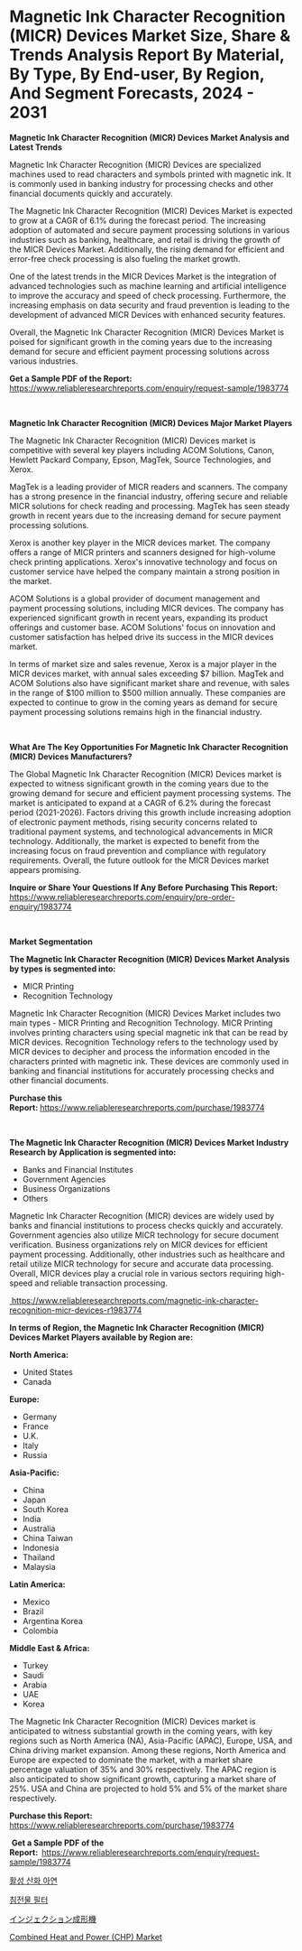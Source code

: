 <p><h1>Magnetic Ink Character Recognition (MICR) Devices Market Size, Share & Trends Analysis Report By Material, By Type, By End-user, By Region, And Segment Forecasts, 2024 - 2031</h1></p><p><strong>Magnetic Ink Character Recognition (MICR) Devices Market Analysis and Latest Trends</strong></p>
<p><p>Magnetic Ink Character Recognition (MICR) Devices are specialized machines used to read characters and symbols printed with magnetic ink. It is commonly used in banking industry for processing checks and other financial documents quickly and accurately.</p><p>The Magnetic Ink Character Recognition (MICR) Devices Market is expected to grow at a CAGR of 6.1% during the forecast period. The increasing adoption of automated and secure payment processing solutions in various industries such as banking, healthcare, and retail is driving the growth of the MICR Devices Market. Additionally, the rising demand for efficient and error-free check processing is also fueling the market growth.</p><p>One of the latest trends in the MICR Devices Market is the integration of advanced technologies such as machine learning and artificial intelligence to improve the accuracy and speed of check processing. Furthermore, the increasing emphasis on data security and fraud prevention is leading to the development of advanced MICR Devices with enhanced security features.</p><p>Overall, the Magnetic Ink Character Recognition (MICR) Devices Market is poised for significant growth in the coming years due to the increasing demand for secure and efficient payment processing solutions across various industries.</p></p>
<p><strong>Get a Sample PDF of the Report:&nbsp;</strong> <a href="https://www.reliableresearchreports.com/enquiry/request-sample/1983774">https://www.reliableresearchreports.com/enquiry/request-sample/1983774</a></p>
<p>&nbsp;</p>
<p><strong>Magnetic Ink Character Recognition (MICR) Devices Major Market Players</strong></p>
<p><p>The Magnetic Ink Character Recognition (MICR) Devices market is competitive with several key players including ACOM Solutions, Canon, Hewlett Packard Company, Epson, MagTek, Source Technologies, and Xerox.</p><p>MagTek is a leading provider of MICR readers and scanners. The company has a strong presence in the financial industry, offering secure and reliable MICR solutions for check reading and processing. MagTek has seen steady growth in recent years due to the increasing demand for secure payment processing solutions.</p><p>Xerox is another key player in the MICR devices market. The company offers a range of MICR printers and scanners designed for high-volume check printing applications. Xerox's innovative technology and focus on customer service have helped the company maintain a strong position in the market.</p><p>ACOM Solutions is a global provider of document management and payment processing solutions, including MICR devices. The company has experienced significant growth in recent years, expanding its product offerings and customer base. ACOM Solutions' focus on innovation and customer satisfaction has helped drive its success in the MICR devices market.</p><p>In terms of market size and sales revenue, Xerox is a major player in the MICR devices market, with annual sales exceeding $7 billion. MagTek and ACOM Solutions also have significant market share and revenue, with sales in the range of $100 million to $500 million annually. These companies are expected to continue to grow in the coming years as demand for secure payment processing solutions remains high in the financial industry.</p></p>
<p>&nbsp;</p>
<p><strong>What Are The Key Opportunities For Magnetic Ink Character Recognition (MICR) Devices Manufacturers?</strong></p>
<p><p>The Global Magnetic Ink Character Recognition (MICR) Devices market is expected to witness significant growth in the coming years due to the growing demand for secure and efficient payment processing systems. The market is anticipated to expand at a CAGR of 6.2% during the forecast period (2021-2026). Factors driving this growth include increasing adoption of electronic payment methods, rising security concerns related to traditional payment systems, and technological advancements in MICR technology. Additionally, the market is expected to benefit from the increasing focus on fraud prevention and compliance with regulatory requirements. Overall, the future outlook for the MICR Devices market appears promising.</p></p>
<p><strong>Inquire or Share Your Questions If Any Before Purchasing This Report:</strong> <a href="https://www.reliableresearchreports.com/enquiry/pre-order-enquiry/1983774">https://www.reliableresearchreports.com/enquiry/pre-order-enquiry/1983774</a></p>
<p>&nbsp;</p>
<p><strong>Market Segmentation</strong></p>
<p><strong>The Magnetic Ink Character Recognition (MICR) Devices Market Analysis by types is segmented into:</strong></p>
<p><ul><li>MICR Printing</li><li>Recognition Technology</li></ul></p>
<p><p>Magnetic Ink Character Recognition (MICR) Devices Market includes two main types - MICR Printing and Recognition Technology. MICR Printing involves printing characters using special magnetic ink that can be read by MICR devices. Recognition Technology refers to the technology used by MICR devices to decipher and process the information encoded in the characters printed with magnetic ink. These devices are commonly used in banking and financial institutions for accurately processing checks and other financial documents.</p></p>
<p><strong>Purchase this Report:&nbsp;</strong><a href="https://www.reliableresearchreports.com/purchase/1983774">https://www.reliableresearchreports.com/purchase/1983774</a></p>
<p>&nbsp;</p>
<p><strong>The Magnetic Ink Character Recognition (MICR) Devices Market Industry Research by Application is segmented into:</strong></p>
<p><ul><li>Banks and Financial Institutes</li><li>Government Agencies</li><li>Business Organizations</li><li>Others</li></ul></p>
<p><p>Magnetic Ink Character Recognition (MICR) devices are widely used by banks and financial institutions to process checks quickly and accurately. Government agencies also utilize MICR technology for secure document verification. Business organizations rely on MICR devices for efficient payment processing. Additionally, other industries such as healthcare and retail utilize MICR technology for secure and accurate data processing. Overall, MICR devices play a crucial role in various sectors requiring high-speed and reliable transaction processing.</p></p>
<p><a href="https://www.reliableresearchreports.com/magnetic-ink-character-recognition-micr-devices-r1983774">&nbsp;https://www.reliableresearchreports.com/magnetic-ink-character-recognition-micr-devices-r1983774</a></p>
<p><strong>In terms of Region, the Magnetic Ink Character Recognition (MICR) Devices Market Players available by Region are:</strong></p>
<p>
    <p> <strong> North America: </strong>
        <ul>
            <li>United States</li>
            <li>Canada</li>
        </ul>
        </p> 
    <p> <strong> Europe: </strong>
        <ul>
            <li>Germany</li>
            <li>France</li>
            <li>U.K.</li>
            <li>Italy</li>
            <li>Russia</li>
        </ul>
        </p> 
    <p> <strong> Asia-Pacific: </strong>
        <ul>
            <li>China</li>
            <li>Japan</li>
            <li>South Korea</li>
            <li>India</li>
            <li>Australia</li>
            <li>China Taiwan</li>
            <li>Indonesia</li>
            <li>Thailand</li>
            <li>Malaysia</li>
        </ul>
        </p> 
    <p> <strong> Latin America: </strong>
        <ul>
            <li>Mexico</li>
            <li>Brazil</li>
            <li>Argentina Korea</li>
            <li>Colombia</li>
        </ul>
        </p> 
    <p> <strong> Middle East & Africa: </strong>
        <ul>
            <li>Turkey</li>
            <li>Saudi</li>
            <li>Arabia</li>
            <li>UAE</li>
            <li>Korea</li>
        </ul>
    </p>
    </p>
<p><p>The Magnetic Ink Character Recognition (MICR) Devices market is anticipated to witness substantial growth in the coming years, with key regions such as North America (NA), Asia-Pacific (APAC), Europe, USA, and China driving market expansion. Among these regions, North America and Europe are expected to dominate the market, with a market share percentage valuation of 35% and 30% respectively. The APAC region is also anticipated to show significant growth, capturing a market share of 25%. USA and China are projected to hold 5% and 5% of the market share respectively.</p></p>
<p><strong>Purchase this Report: </strong><a href="https://www.reliableresearchreports.com/purchase/1983774">https://www.reliableresearchreports.com/purchase/1983774</a></p>
<p>&nbsp;<strong>Get a Sample PDF of the Report:&nbsp;&nbsp;</strong><a href="https://www.reliableresearchreports.com/enquiry/request-sample/1983774">https://www.reliableresearchreports.com/enquiry/request-sample/1983774</a></p>
<p><strong></strong></p>
<p><p><a href="https://github.com/sougarounis/Market-Research-Report-List-3/blob/main/466659241404.md">활성 산화 아연</a></p><p><a href="https://medium.com/@juddmetz/%EC%B9%A8%EC%A0%84-%ED%95%84%ED%84%B0-%EC%8B%9C%EC%9E%A5-%EB%B6%84%EC%84%9D-%EB%B0%8F-%ED%81%AC%EA%B8%B0-%EC%98%88%EC%B8%A1%EC%9D%80-2024%EB%85%84%EB%B6%80%ED%84%B0-2031%EB%85%84%EA%B9%8C%EC%A7%80%EC%9D%98-%EA%B8%B0%EA%B0%84%EC%9D%84-%EB%8C%80%EC%83%81%EC%9C%BC%EB%A1%9C-%ED%95%A9%EB%8B%88%EB%8B%A4-cacbf80d2f93">침전물 필터</a></p><p><a href="https://medium.com/@amandasantosxavier51/%E5%B0%84%E5%87%BA%E6%88%90%E5%BD%A2%E6%A9%9F%E5%B8%82%E5%A0%B4-%E5%B8%82%E5%A0%B4%E3%82%B7%E3%82%A7%E3%82%A2-%E5%B8%82%E5%A0%B4%E5%8B%95%E5%90%91-%E3%81%8A%E3%82%88%E3%81%B3%E5%B0%86%E6%9D%A5%E3%81%AE%E6%88%90%E9%95%B7%E3%82%92%E6%8E%A2%E3%82%8B-28e1cf1fb267">インジェクション成形機</a></p><p><a href="https://github.com/RichRobinson5/Market-Research-Report-List-4/blob/main/combined-heat-and-power-chp-market.md">Combined Heat and Power (CHP) Market</a></p></p>